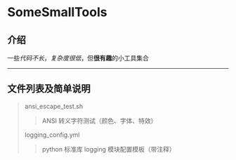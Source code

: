 # SomeSmallTools

## 介绍
一些*代码不长*，*复杂度很低*，但**很有趣**的小工具集合

---

## 文件列表及简单说明
> ansi_escape_test.sh
> > ANSI 转义字符测试（颜色、字体、特效）
> 
> logging_config.yml
> > python 标准库 logging 模块配置模板（带注释）
